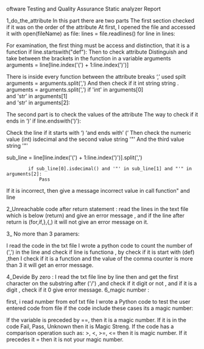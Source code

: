 


oftware Testing and Quality Assurance
Static analyzer
 Report
 
 1_do_the_attribute
In this part there are two parts
The first section checked if it was on the order of the attribute
At first, I opened the file and accessed it
   with open(fileName) as file:
        lines = file.readlines()
        for line in lines:

For examination, the first thing must be access and distinction, that it is a function
  if line.startswith("def"):
Then to check attribute Distinguish and take between the brackets in the function in a variable arguments 
arguments = line[line.index('(') + 1:line.index(')')]



There is inside every function between the attribute breaks  ‘,’  used  spilt
arguments = arguments.split(',')
And then check if it int string string .
                arguments = arguments.split(',')
                if 'int' in arguments[0] \
                        and 'str' in arguments[1] \
                        and 'str' in arguments[2]:


The second part is to check the values of the attribute
The way to check if it ends in ‘)’
if line.endswith(')'):

Check the line if it starts with ‘) ‘and ends with’ (‘
Then check the numeric value (int) isdecimal 
and the second  value string '"'
And the third value string '"'

 sub_line = line[line.index('(') + 1:line.index(')')].split(',')

            if sub_line[0].isdecimal() and '"' in sub_line[1] and "'" in arguments[2]:
                Pass

If it is incorrect, then give a message incorrect value in call function"  and line 


2_Unreachable code after return statement : read the lines in the text file which is below (return) and give an error message , and if the line after return is (for,if,},{,) it will not give an error message on it.

3_ No more than 3 paramers:

I read the code in the txt file I wrote a python code to count the number of (',') in the line and check if line is functiona , by check if it is start with (def) ,then I check if it is a function and the value of the comma counter is more than 3 it will get an error message.

4_Devide By zero : I read the txt file line by line then and get the first character on the substring after ('/') ,and check if it digit or not , and if it is a digit , check if it 0 give error message.
6_magic number :

first, i read number from eof txt file I wrote a Python code to test the user entered code from file if the code include these cases its a magic number:

If the variable is preceded by ==, then it is a magic number.
If it is in the code Fail, Pass, Unknown then it is Magic Streng.
If the code has a comparison operation such as: >, <, >=, <= then it is magic number.
If it precedes it = then it is not your magic number.
